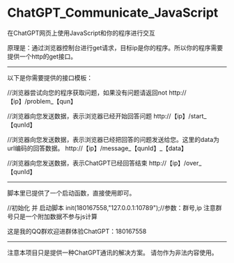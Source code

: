 # ChatGPT_Communicate_JavaScript
在ChatGPT网页上使用JavaScript和你的程序进行交互

原理是：通过浏览器控制台进行get请求，目标ip是你的程序。所以你的程序需要提供一个http的get接口。

---------------------------------------------------

以下是你需要提供的接口模板：

//浏览器尝试向您的程序获取问题，如果没有问题请返回not
http://【ip】/problem_【qun】

//浏览器向您发送数据，表示浏览器已经开始回答问题
http://【ip】/start_【qunId】

//浏览器向您发送数据，表示浏览器已经把回答的问题发送给您。这里的data为url编码的回答数据。
http://【ip】/message_【qunId】_【data】

//浏览器向您发送数据，表示ChatGPT已经回答结束
http://【ip】/over_【qunId】

---------------------------------------------------

脚本里已提供了一个启动函数，直接使用即可。

//初始化 并 启动脚本
init(180167558,"127.0.0.1:10789");//参数：群号,ip   注意群号只是一个附加数据不参与js计算

这是我的QQ群欢迎进群体验ChatGPT：180167558

---------------------------------------------------

注意本项目只是提供一种ChatGPT通讯的解决方案。
请勿作为非法内容使用。
